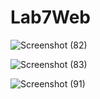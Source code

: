 # Lab7Web
![Screenshot (82)](https://github.com/RifkyAH/Lab7Web/assets/93238755/cd285613-4645-4cee-a0d2-d48a6ea3c0cd)

![Screenshot (83)](https://github.com/RifkyAH/Lab7Web/assets/93238755/c0abb807-dc83-4cd2-9e04-6c9220d7c5b3)

![Screenshot (91)](https://github.com/RifkyAH/Lab7Web/assets/93238755/4444e366-2ae7-4c8d-8d97-fc8030c89e6d)
